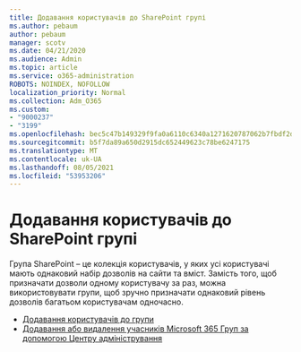 ```yaml
---
title: Додавання користувачів до SharePoint групі
ms.author: pebaum
author: pebaum
manager: scotv
ms.date: 04/21/2020
ms.audience: Admin
ms.topic: article
ms.service: o365-administration
ROBOTS: NOINDEX, NOFOLLOW
localization_priority: Normal
ms.collection: Adm_O365
ms.custom:
- "9000237"
- "3199"
ms.openlocfilehash: bec5c47b149329f9fa0a6110c6340a1271620787062b7fbdf2d8d4b96b97b202
ms.sourcegitcommit: b5f7da89a650d2915dc652449623c78be6247175
ms.translationtype: MT
ms.contentlocale: uk-UA
ms.lasthandoff: 08/05/2021
ms.locfileid: "53953206"
---
```

# <a name="add-users-to-a-sharepoint-group"></a>Додавання користувачів до SharePoint групі

Група SharePoint – це колекція користувачів, у яких усі користувачі мають однаковий набір дозволів на сайти та вміст. Замість того, щоб призначати дозволи одному користувачу за раз, можна використовувати групи, щоб зручно призначати однаковий рівень дозволів багатьом користувачам одночасно.

- [Додавання користувачів до групи](https://docs.microsoft.com/sharepoint/customize-sharepoint-site-permissions#add-users-to-a-group)
- [Додавання або видалення учасників Microsoft 365 Груп за допомогою Центру адміністрування](https://docs.microsoft.com/microsoft-365/admin/create-groups/add-or-remove-members-from-groups)